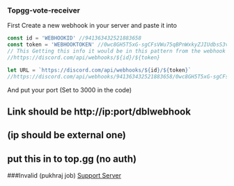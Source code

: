 ### Topgg-vote-receiver

First Create a new webhook in your server and paste it into 

```js
const id = 'WEBHOOKID' //941363432521883658
const token = 'WEBHOOKTOKEN' //0wc8GH5T5xG-sgCFsVWu75qBPnWxkyZJIUdbsS3vcXan627IcoYVOW0GtpXaUzvkNfQL
// This Getting this info it would be in this pattern from the webhook
//https://discord.com/api/webhooks/${id}/${token}

let URL = `https://discord.com/api/webhooks/${id}/${token}`
//https://discord.com/api/webhooks/941363432521883658/0wc8GH5T5xG-sgCFsVWu75qBPnWxkyZJIUdbsS3vcXan627IcoYVOW0GtpXaUzvkNfQL
```


And put your port (Set to 3000 in the code)

## Link should be http://ip:port/dblwebhook
## (ip should be external one)
## put this in to top.gg (no auth)


###Invalid (pukhraj job)
[Support Server]( )

